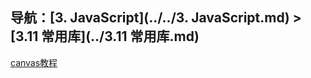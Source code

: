 ## 导航：[3. JavaScript](../../3. JavaScript.md) > [3.11 常用库](../3.11 常用库.md)

[canvas教程](https://developer.mozilla.org/zh-CN/docs/Web/API/Canvas_API/Tutorial)